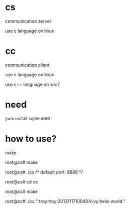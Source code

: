 cs
==============================================
communication server

use c language on linux

cc
==============================================
communication client

use c language on linux

use c++ language on win7

need
==============================================
yum install sqlite.i686

how to use?
==============================================
make

root@cs# make

root@cs# ./cs       /* default port: 8888 */

root@cs# cd cc

root@cs# make

root@cc# ./cc ":troy:troy:20131117100404:ivy:hello world."
